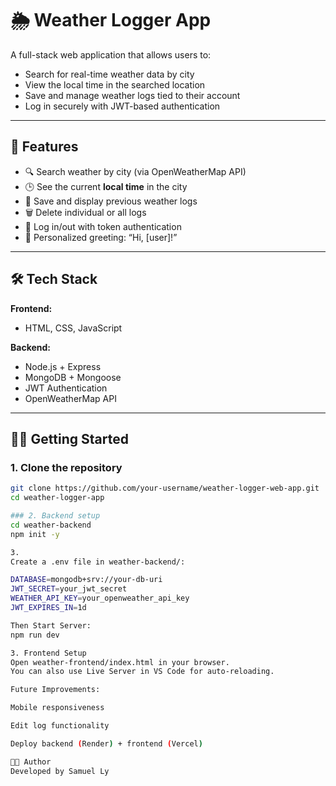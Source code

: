 # 🌦️ Weather Logger App

A full-stack web application that allows users to:
- Search for real-time weather data by city
- View the local time in the searched location
- Save and manage weather logs tied to their account
- Log in securely with JWT-based authentication

---

## 🚀 Features

- 🔍 Search weather by city (via OpenWeatherMap API)
- 🕒 See the current **local time** in the city
- 💾 Save and display previous weather logs
- 🗑️ Delete individual or all logs
- 🔐 Log in/out with token authentication
- 👋 Personalized greeting: “Hi, [user]!”

---

## 🛠️ Tech Stack

**Frontend:**
- HTML, CSS, JavaScript

**Backend:**
- Node.js + Express
- MongoDB + Mongoose
- JWT Authentication
- OpenWeatherMap API

---

## 🧑‍💻 Getting Started

### 1. Clone the repository

```bash
git clone https://github.com/your-username/weather-logger-web-app.git
cd weather-logger-app

### 2. Backend setup
cd weather-backend
npm init -y

3.
Create a .env file in weather-backend/:

DATABASE=mongodb+srv://your-db-uri
JWT_SECRET=your_jwt_secret
WEATHER_API_KEY=your_openweather_api_key
JWT_EXPIRES_IN=1d

Then Start Server:
npm run dev

3. Frontend Setup
Open weather-frontend/index.html in your browser.
You can also use Live Server in VS Code for auto-reloading.

Future Improvements:

Mobile responsiveness

Edit log functionality

Deploy backend (Render) + frontend (Vercel)

🧑‍💻 Author
Developed by Samuel Ly
